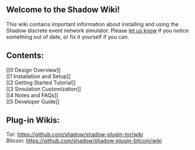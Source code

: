 ## Welcome to the Shadow Wiki! 

This wiki contains important information about installing and using the Shadow discrete event network simulator. Please [let us know](https://wwws.cs.umn.edu/mm-cs/listinfo/shadow-support) if you notice something out of date, or fix it yourself if you can.

## Contents:

[[0 Design Overview]]  
[[1 Installation and Setup]]  
[[2 Getting Started Tutorial]]  
[[3 Simulation Customization]]  
[[4 Notes and FAQs]]  
[[5 Developer Guide]]  

## Plug-in Wikis:

Tor: https://github.com/shadow/shadow-plugin-tor/wiki  
Bitcoin: https://github.com/shadow/shadow-plugin-bitcoin/wiki  